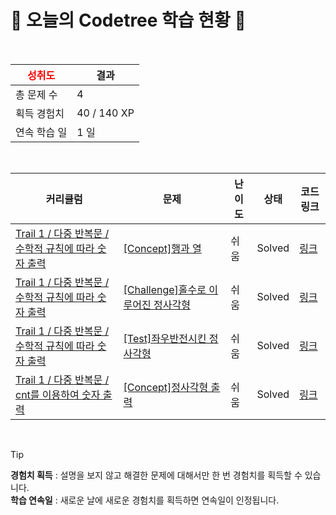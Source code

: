 # 🌲 오늘의 Codetree 학습 현황 🌲

<br />

| <span style="color:red;display:block;text-align:center;"> **성취도**</span> | 결과 |
|---|---|
| 총 문제 수 | 4 |
| 획득 경험치 | 40 / 140 XP |
| 연속 학습 일 | 1 일 |

<br />

|커리큘럼|문제|난이도|상태|코드 링크|
|---|---|---|---|---|
|[Trail 1 / 다중 반복문 / 수학적 규칙에 따라 숫자 출력](https://www.codetree.ai/trail-info/novice-low/)|[[Concept]행과 열](https://www.codetree.ai/trails/complete/curated-cards/intro-row-column/)|쉬움|Solved|[링크](https://github.com/baek08102/codetree-TILs/blob/main/250307/%ED%96%89%EA%B3%BC%20%EC%97%B4/row-column.py)|
|[Trail 1 / 다중 반복문 / 수학적 규칙에 따라 숫자 출력](https://www.codetree.ai/trail-info/novice-low/)|[[Challenge]홀수로 이루어진 정사각형](https://www.codetree.ai/trails/complete/curated-cards/challenge-square-with-odd-numbers/)|쉬움|Solved|[링크](https://github.com/baek08102/codetree-TILs/blob/main/250307/%ED%99%80%EC%88%98%EB%A1%9C%20%EC%9D%B4%EB%A3%A8%EC%96%B4%EC%A7%84%20%EC%A0%95%EC%82%AC%EA%B0%81%ED%98%95/square-with-odd-numbers.py)|
|[Trail 1 / 다중 반복문 / 수학적 규칙에 따라 숫자 출력](https://www.codetree.ai/trail-info/novice-low/)|[[Test]좌우반전시킨 정사각형](https://www.codetree.ai/trails/complete/curated-cards/test-left-right-inverted-square/)|쉬움|Solved|[링크](https://github.com/baek08102/codetree-TILs/blob/main/250307/%EC%A2%8C%EC%9A%B0%EB%B0%98%EC%A0%84%EC%8B%9C%ED%82%A8%20%EC%A0%95%EC%82%AC%EA%B0%81%ED%98%95/left-right-inverted-square.py)|
|[Trail 1 / 다중 반복문 / cnt를 이용하여 숫자 출력](https://www.codetree.ai/trail-info/novice-low/)|[[Concept]정사각형 출력](https://www.codetree.ai/trails/complete/curated-cards/intro-print-square/)|쉬움|Solved|[링크](https://github.com/baek08102/codetree-TILs/blob/main/250307/%EC%A0%95%EC%82%AC%EA%B0%81%ED%98%95%20%EC%B6%9C%EB%A0%A5/print-square.py)|


<br />

> [!TIP]
> **경험치 획득** : 설명을 보지 않고 해결한 문제에 대해서만 한 번 경험치를 획득할 수 있습니다.  
> **학습 연속일** : 새로운 날에 새로운 경험치를 획득하면 연속일이 인정됩니다.

